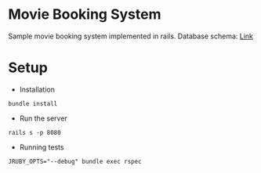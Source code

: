 # Movie Booking System

Sample movie booking system implemented in rails.
Database schema: [Link](https://ibb.co/PZ9GtC2)

# Setup
 - Installation
 ```
 bundle install
 ```

 - Run the server
 ```
 rails s -p 8080
 ```
 
 - Running tests
 ```
 JRUBY_OPTS="--debug" bundle exec rspec
 ```

